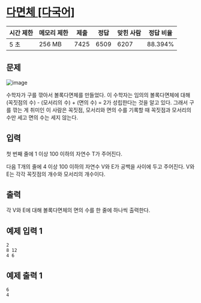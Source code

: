 # [다면체 [다국어]](https://www.acmicpc.net/problem/10569)

| 시간 제한 | 메모리 제한 | 제출 | 정답 | 맞힌 사람 | 정답 비율 |
| --- | --- | --- | --- | --- | --- |
| 5 초 | 256 MB | 7425 | 6509 | 6207 | 88.394% |

## 문제

![image](https://github.com/user-attachments/assets/18c2f190-1db9-45ec-b240-33514ea21309)

수학자가 구를 깎아서 볼록다면체를 만들었다. 이 수학자는 임의의 볼록다면체에 대해 (꼭짓점의 수) - (모서리의 수) + (면의 수) = 2가 성립한다는 것을 알고 있다. 그래서 구를 깎는 게 취미인 이 사람은 꼭짓점, 모서리와 면의 수를 기록할 때 꼭짓점과 모서리의 수만 세고 면의 수는 세지 않는다.

## 입력

첫 번째 줄에 1 이상 100 이하의 자연수 T가 주어진다.

다음 T개의 줄에 4 이상 100 이하의 자연수 V와 E가 공백을 사이에 두고 주어진다. V와 E는 각각 꼭짓점의 개수와 모서리의 개수이다.

## 출력

각 V와 E에 대해 볼록다면체의 면의 수를 한 줄에 하나씩 출력한다.

## 예제 입력 1

```
2
8 12
4 6

```

## 예제 출력 1

```
6
4
```
